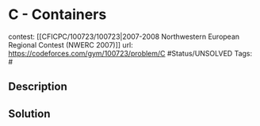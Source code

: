 # C - Containers

contest: [[CFICPC/100723/100723|2007-2008 Northwestern European Regional Contest (NWERC 2007)]]
url: https://codeforces.com/gym/100723/problem/C
#Status/UNSOLVED
Tags: #

## Description

## Solution

